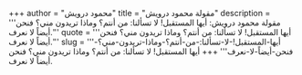 +++
author = "محمود درويش"
title = "مقولة محمود درويش"
description = '''مقولة محمود درويش: أيها المستقبل! لا تسألنا: من أنتم؟ وماذا تريدون مني؟ فنحن أيضاً لا نعرف.'''
quote = '''أيها المستقبل! لا تسألنا: من أنتم؟ وماذا تريدون مني؟ فنحن أيضاً لا نعرف.'''
slug = '''أيها-المستقبل!-لا-تسألنا:-من-أنتم؟-وماذا-تريدون-مني؟-فنحن-أيضاً-لا-نعرف'''
+++
أيها المستقبل! لا تسألنا: من أنتم؟ وماذا تريدون مني؟ فنحن أيضاً لا نعرف.
